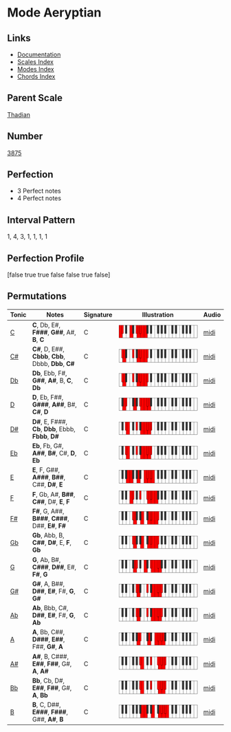 # Mode Aeryptian

## Links

- [Documentation](index.md)
- [Scales Index](Scales.md)
- [Modes Index](Modes.md)
- [Chords Index](Chords.md)

## Parent Scale

[Thadian](ScaleThadian.md)

## Number

[3875](https://ianring.com/musictheory/scales/3875)

## Perfection

- 3 Perfect notes
- 4 Perfect notes

## Interval Pattern

1, 4, 3, 1, 1, 1, 1

## Perfection Profile

[false true true false false true false]

## Permutations

| Tonic | Notes | Signature | Illustration | Audio |
|-------|-------|-----------|--------------|-------|
| [C](ModeCNaturalAeryptian.md) | **C**, Db, E#, **F###**, **G##**, A#, **B**, **C** | C | ![CNaturalAeryptian](ModeCNaturalAeryptian.png) | [midi](https://github.com/edipermadi/music/blob/main/docs/ModeCNaturalAeryptian.mid?raw=true) |
| [C#](ModeCSharpAeryptian.md) | **C#**, D, E##, **Cbbb**, **Cbb**, Dbbb, **Dbb**, **C#** | C | ![CSharpAeryptian](ModeCSharpAeryptian.png) | [midi](https://github.com/edipermadi/music/blob/main/docs/ModeCSharpAeryptian.mid?raw=true) |
| [Db](ModeDFlatAeryptian.md) | **Db**, Ebb, F#, **G##**, **A#**, B, **C**, **Db** | C | ![DFlatAeryptian](ModeDFlatAeryptian.png) | [midi](https://github.com/edipermadi/music/blob/main/docs/ModeDFlatAeryptian.mid?raw=true) |
| [D](ModeDNaturalAeryptian.md) | **D**, Eb, F##, **G###**, **A##**, B#, **C#**, **D** | C | ![DNaturalAeryptian](ModeDNaturalAeryptian.png) | [midi](https://github.com/edipermadi/music/blob/main/docs/ModeDNaturalAeryptian.mid?raw=true) |
| [D#](ModeDSharpAeryptian.md) | **D#**, E, F###, **Cb**, **Dbb**, Ebbb, **Fbbb**, **D#** | C | ![DSharpAeryptian](ModeDSharpAeryptian.png) | [midi](https://github.com/edipermadi/music/blob/main/docs/ModeDSharpAeryptian.mid?raw=true) |
| [Eb](ModeEFlatAeryptian.md) | **Eb**, Fb, G#, **A##**, **B#**, C#, **D**, **Eb** | C | ![EFlatAeryptian](ModeEFlatAeryptian.png) | [midi](https://github.com/edipermadi/music/blob/main/docs/ModeEFlatAeryptian.mid?raw=true) |
| [E](ModeENaturalAeryptian.md) | **E**, F, G##, **A###**, **B##**, C##, **D#**, **E** | C | ![ENaturalAeryptian](ModeENaturalAeryptian.png) | [midi](https://github.com/edipermadi/music/blob/main/docs/ModeENaturalAeryptian.mid?raw=true) |
| [F](ModeFNaturalAeryptian.md) | **F**, Gb, A#, **B##**, **C##**, D#, **E**, **F** | C | ![FNaturalAeryptian](ModeFNaturalAeryptian.png) | [midi](https://github.com/edipermadi/music/blob/main/docs/ModeFNaturalAeryptian.mid?raw=true) |
| [F#](ModeFSharpAeryptian.md) | **F#**, G, A##, **B###**, **C###**, D##, **E#**, **F#** | C | ![FSharpAeryptian](ModeFSharpAeryptian.png) | [midi](https://github.com/edipermadi/music/blob/main/docs/ModeFSharpAeryptian.mid?raw=true) |
| [Gb](ModeGFlatAeryptian.md) | **Gb**, Abb, B, **C##**, **D#**, E, **F**, **Gb** | C | ![GFlatAeryptian](ModeGFlatAeryptian.png) | [midi](https://github.com/edipermadi/music/blob/main/docs/ModeGFlatAeryptian.mid?raw=true) |
| [G](ModeGNaturalAeryptian.md) | **G**, Ab, B#, **C###**, **D##**, E#, **F#**, **G** | C | ![GNaturalAeryptian](ModeGNaturalAeryptian.png) | [midi](https://github.com/edipermadi/music/blob/main/docs/ModeGNaturalAeryptian.mid?raw=true) |
| [G#](ModeGSharpAeryptian.md) | **G#**, A, B##, **D##**, **E#**, F#, **G**, **G#** | C | ![GSharpAeryptian](ModeGSharpAeryptian.png) | [midi](https://github.com/edipermadi/music/blob/main/docs/ModeGSharpAeryptian.mid?raw=true) |
| [Ab](ModeAFlatAeryptian.md) | **Ab**, Bbb, C#, **D##**, **E#**, F#, **G**, **Ab** | C | ![AFlatAeryptian](ModeAFlatAeryptian.png) | [midi](https://github.com/edipermadi/music/blob/main/docs/ModeAFlatAeryptian.mid?raw=true) |
| [A](ModeANaturalAeryptian.md) | **A**, Bb, C##, **D###**, **E##**, F##, **G#**, **A** | C | ![ANaturalAeryptian](ModeANaturalAeryptian.png) | [midi](https://github.com/edipermadi/music/blob/main/docs/ModeANaturalAeryptian.mid?raw=true) |
| [A#](ModeASharpAeryptian.md) | **A#**, B, C###, **E##**, **F##**, G#, **A**, **A#** | C | ![ASharpAeryptian](ModeASharpAeryptian.png) | [midi](https://github.com/edipermadi/music/blob/main/docs/ModeASharpAeryptian.mid?raw=true) |
| [Bb](ModeBFlatAeryptian.md) | **Bb**, Cb, D#, **E##**, **F##**, G#, **A**, **Bb** | C | ![BFlatAeryptian](ModeBFlatAeryptian.png) | [midi](https://github.com/edipermadi/music/blob/main/docs/ModeBFlatAeryptian.mid?raw=true) |
| [B](ModeBNaturalAeryptian.md) | **B**, C, D##, **E###**, **F###**, G##, **A#**, **B** | C | ![BNaturalAeryptian](ModeBNaturalAeryptian.png) | [midi](https://github.com/edipermadi/music/blob/main/docs/ModeBNaturalAeryptian.mid?raw=true) |

